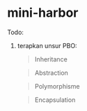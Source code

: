 # mini-harbor

Todo: 

1. terapkan unsur PBO:

   > Inheritance
   >

   > Abstraction
   >

   > Polymorphisme
   >

   > Encapsulation
   >
